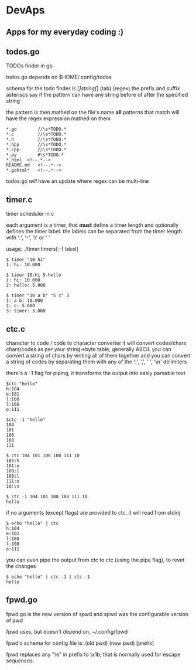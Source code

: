 # DevAps

## Apps for my everyday coding :)

## todos.go
TODOs finder in go

todos.go depends on $HOME/.config/todos

schema for the todo finder is
[*]string[*] (tab) (regex)
the prefix and suffix asteriscs say if the pattern
can have any string before of after the specified string

the pattern is then mathed on the file's name
**all** patterns that match will have the regex expression mathed on them

```
*.go		//\s*TODO.*
*.c			//\s*TODO.*
*.h			//\s*TODO.*
*.hpp		//\s*TODO.*
*.cpp		//\s*TODO.*
*.py		#\s*TODO.*
*.html	<!--.*-->
README.md	<!--.*-->
*.gohtml*	<!--.*-->
```

todos.go _will_ have an update where regex can be multi-line

## timer.c
timer scheduler in c

each argument is a timer, that **must** define a timer length
and optionally defines the timer label.
the labels can be separated from the timer length with ':', '-', ')' or ' '

usage: ./timer timers[:-) label]<br>
```shell
$ timer "10 hi"
1: hi: 10.000

$ timer 10:hi 5-hello
1: hi: 10.000
2: hello: 5.000

$ timer "10 a b" "5 c" 3
1: a b: 10.000
2: c: 5.000
3: timer: 3.000
```

## ctc.c
character to code / code to character converter
it will convert codes/chars chars/codes as per your string->byte table, generally ASCII.
you can convert a string of chars by writing all of them together
and you can convert a string of codes by separating them with any of the ':', ',', ' ', '\n' delimiters

there's a -1 flag for piping, it transforms the output into easly parsable text

```shell
$ctc "hello"
h:104
e:101
l:108
l:108
o:111

$ctc -1 "hello"
104
101
108
108
111

$ ctc 104 101 108 108 111 10
104:h
101:e
108:l
108:l
111:o
10:\n

$ ctc -1 104 101 108 108 111 10
hello
```

if no arguments (except flags) are provided to ctc, it will read from stdinj
```shell
$ echo "hello" | ctc
h:104
e:101
l:108
l:108
o:111
```

you can even pipe the output from ctc to ctc (using the pipe flag), to revet the changes
```shell
$ echo "hello" | ctc -1 | ctc -1
hello
```

## fpwd.go

fpwd.go is the new version of spwd
and spwd was the configurable version of pwd

fpwd uses, but doesn't depend on, ~/.config/fpwd

fpwd's schema for config file is:
(old pwd) (new pwd) [prefix]

fpwd replaces any "\e" in prefix to \x1b, that is normally used for escape sequences.
